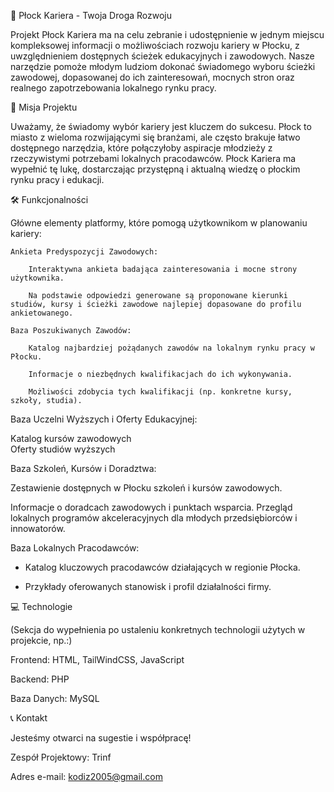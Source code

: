🚀 Płock Kariera - Twoja Droga Rozwoju

Projekt Płock Kariera ma na celu zebranie i udostępnienie w jednym miejscu kompleksowej informacji o możliwościach rozwoju kariery w Płocku, z uwzględnieniem dostępnych ścieżek edukacyjnych i zawodowych. Nasze narzędzie pomoże młodym ludziom dokonać świadomego wyboru ścieżki zawodowej, dopasowanej do ich zainteresowań, mocnych stron oraz realnego zapotrzebowania lokalnego rynku pracy.

🌟 Misja Projektu

Uważamy, że świadomy wybór kariery jest kluczem do sukcesu. Płock to miasto z wieloma rozwijającymi się branżami, ale często brakuje łatwo dostępnego narzędzia, które połączyłoby aspiracje młodzieży z rzeczywistymi potrzebami lokalnych pracodawców. Płock Kariera ma wypełnić tę lukę, dostarczając przystępną i aktualną wiedzę o płockim rynku pracy i edukacji.

🛠️ Funkcjonalności

Główne elementy platformy, które pomogą użytkownikom w planowaniu kariery:

    Ankieta Predyspozycji Zawodowych:

        Interaktywna ankieta badająca zainteresowania i mocne strony użytkownika.

        Na podstawie odpowiedzi generowane są proponowane kierunki studiów, kursy i ścieżki zawodowe najlepiej dopasowane do profilu ankietowanego.

    Baza Poszukiwanych Zawodów:

        Katalog najbardziej pożądanych zawodów na lokalnym rynku pracy w Płocku.

        Informacje o niezbędnych kwalifikacjach do ich wykonywania.

        Możliwości zdobycia tych kwalifikacji (np. konkretne kursy, szkoły, studia).

Baza Uczelni Wyższych i Oferty Edukacyjnej:

Katalog kursów zawodowych	
Oferty studiów wyższych

Baza Szkoleń, Kursów i Doradztwa:

Zestawienie dostępnych w Płocku szkoleń i kursów zawodowych.

Informacje o doradcach zawodowych i punktach wsparcia.
Przegląd lokalnych programów akceleracyjnych dla młodych przedsiębiorców i innowatorów.

Baza Lokalnych Pracodawców:

- Katalog kluczowych pracodawców działających w regionie Płocka.

- Przykłady oferowanych stanowisk i profil działalności firmy.

💻 Technologie

(Sekcja do wypełnienia po ustaleniu konkretnych technologii użytych w projekcie, np.:)

Frontend: HTML, TailWindCSS, JavaScript

Backend: PHP

Baza Danych: MySQL

📞 Kontakt

Jesteśmy otwarci na sugestie i współpracę!

Zespół Projektowy: Trinf

Adres e-mail: kodiz2005@gmail.com
